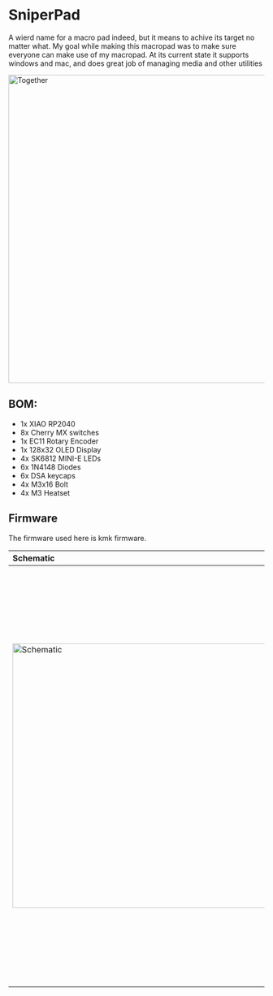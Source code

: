 # SniperPad
A wierd name for a macro pad indeed, but it means to achive its target no matter what. My goal while making this macropad was to make sure everyone can make use of my macropad. At its current state it supports windows and mac, and does great job of managing media and other utilities

<img width="1182" height="607" alt="Together" src="https://github.com/user-attachments/assets/6184ca0f-7462-45af-923e-d49e0aa1eb4f" />

## BOM:
 - 1x XIAO RP2040
 - 8x Cherry MX switches
 - 1x EC11 Rotary Encoder
 - 1x 128x32 OLED Display
 - 4x SK6812 MINI-E LEDs
 - 6x 1N4148 Diodes
 - 6x DSA keycaps
 - 4x M3x16 Bolt
 - 4x M3 Heatset

## Firmware
The firmware used here is kmk firmware. 


|  Schematic | PCB  | Case  |
| :------------ | :------------ | :------------ |
| <img width="720" height="521" alt="Schematic" src="https://github.com/user-attachments/assets/faaed0c9-4318-4ae9-a6bd-e596d9fda5e1" /> | <img width="957" height="706" alt="PCB" src="https://github.com/user-attachments/assets/d86c8e40-e6eb-4b37-9f2d-6d87ccd94d45" /> | <img width="569" height="823" alt="case" src="https://github.com/user-attachments/assets/126009c2-2451-4982-8869-b1c972676ea6" /> |
